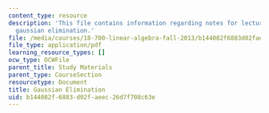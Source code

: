 ```yaml
---
content_type: resource
description: 'This file contains information regarding notes for lectures 8 and 9:
  gaussian elimination.'
file: /media/courses/18-700-linear-algebra-fall-2013/b144082f6883d02faeec26d7f708c63e_MIT18_700F13_gauss.pdf
file_type: application/pdf
learning_resource_types: []
ocw_type: OCWFile
parent_title: Study Materials
parent_type: CourseSection
resourcetype: Document
title: Gaussian Elimination
uid: b144082f-6883-d02f-aeec-26d7f708c63e
---
```

